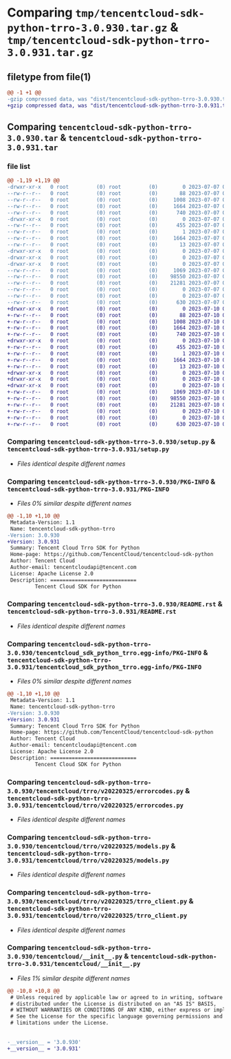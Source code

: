 # Comparing `tmp/tencentcloud-sdk-python-trro-3.0.930.tar.gz` & `tmp/tencentcloud-sdk-python-trro-3.0.931.tar.gz`

## filetype from file(1)

```diff
@@ -1 +1 @@
-gzip compressed data, was "dist/tencentcloud-sdk-python-trro-3.0.930.tar", last modified: Fri Jul  7 00:35:31 2023, max compression
+gzip compressed data, was "dist/tencentcloud-sdk-python-trro-3.0.931.tar", last modified: Mon Jul 10 00:55:37 2023, max compression
```

## Comparing `tencentcloud-sdk-python-trro-3.0.930.tar` & `tencentcloud-sdk-python-trro-3.0.931.tar`

### file list

```diff
@@ -1,19 +1,19 @@
-drwxr-xr-x   0 root         (0) root         (0)        0 2023-07-07 00:35:31.000000 tencentcloud-sdk-python-trro-3.0.930/
--rw-r--r--   0 root         (0) root         (0)       88 2023-07-07 00:35:31.000000 tencentcloud-sdk-python-trro-3.0.930/setup.cfg
--rw-r--r--   0 root         (0) root         (0)     1008 2023-07-07 00:35:31.000000 tencentcloud-sdk-python-trro-3.0.930/setup.py
--rw-r--r--   0 root         (0) root         (0)     1664 2023-07-07 00:35:31.000000 tencentcloud-sdk-python-trro-3.0.930/PKG-INFO
--rw-r--r--   0 root         (0) root         (0)      740 2023-07-07 00:35:31.000000 tencentcloud-sdk-python-trro-3.0.930/README.rst
-drwxr-xr-x   0 root         (0) root         (0)        0 2023-07-07 00:35:31.000000 tencentcloud-sdk-python-trro-3.0.930/tencentcloud_sdk_python_trro.egg-info/
--rw-r--r--   0 root         (0) root         (0)      455 2023-07-07 00:35:31.000000 tencentcloud-sdk-python-trro-3.0.930/tencentcloud_sdk_python_trro.egg-info/SOURCES.txt
--rw-r--r--   0 root         (0) root         (0)        1 2023-07-07 00:35:31.000000 tencentcloud-sdk-python-trro-3.0.930/tencentcloud_sdk_python_trro.egg-info/dependency_links.txt
--rw-r--r--   0 root         (0) root         (0)     1664 2023-07-07 00:35:31.000000 tencentcloud-sdk-python-trro-3.0.930/tencentcloud_sdk_python_trro.egg-info/PKG-INFO
--rw-r--r--   0 root         (0) root         (0)       13 2023-07-07 00:35:31.000000 tencentcloud-sdk-python-trro-3.0.930/tencentcloud_sdk_python_trro.egg-info/top_level.txt
-drwxr-xr-x   0 root         (0) root         (0)        0 2023-07-07 00:35:31.000000 tencentcloud-sdk-python-trro-3.0.930/tencentcloud/
-drwxr-xr-x   0 root         (0) root         (0)        0 2023-07-07 00:35:31.000000 tencentcloud-sdk-python-trro-3.0.930/tencentcloud/trro/
-drwxr-xr-x   0 root         (0) root         (0)        0 2023-07-07 00:35:31.000000 tencentcloud-sdk-python-trro-3.0.930/tencentcloud/trro/v20220325/
--rw-r--r--   0 root         (0) root         (0)     1069 2023-07-07 00:35:31.000000 tencentcloud-sdk-python-trro-3.0.930/tencentcloud/trro/v20220325/errorcodes.py
--rw-r--r--   0 root         (0) root         (0)    98550 2023-07-07 00:35:31.000000 tencentcloud-sdk-python-trro-3.0.930/tencentcloud/trro/v20220325/models.py
--rw-r--r--   0 root         (0) root         (0)    21281 2023-07-07 00:35:31.000000 tencentcloud-sdk-python-trro-3.0.930/tencentcloud/trro/v20220325/trro_client.py
--rw-r--r--   0 root         (0) root         (0)        0 2023-07-07 00:35:31.000000 tencentcloud-sdk-python-trro-3.0.930/tencentcloud/trro/v20220325/__init__.py
--rw-r--r--   0 root         (0) root         (0)        0 2023-07-07 00:35:31.000000 tencentcloud-sdk-python-trro-3.0.930/tencentcloud/trro/__init__.py
--rw-r--r--   0 root         (0) root         (0)      630 2023-07-07 00:35:31.000000 tencentcloud-sdk-python-trro-3.0.930/tencentcloud/__init__.py
+drwxr-xr-x   0 root         (0) root         (0)        0 2023-07-10 00:55:37.000000 tencentcloud-sdk-python-trro-3.0.931/
+-rw-r--r--   0 root         (0) root         (0)       88 2023-07-10 00:55:37.000000 tencentcloud-sdk-python-trro-3.0.931/setup.cfg
+-rw-r--r--   0 root         (0) root         (0)     1008 2023-07-10 00:55:37.000000 tencentcloud-sdk-python-trro-3.0.931/setup.py
+-rw-r--r--   0 root         (0) root         (0)     1664 2023-07-10 00:55:37.000000 tencentcloud-sdk-python-trro-3.0.931/PKG-INFO
+-rw-r--r--   0 root         (0) root         (0)      740 2023-07-10 00:55:37.000000 tencentcloud-sdk-python-trro-3.0.931/README.rst
+drwxr-xr-x   0 root         (0) root         (0)        0 2023-07-10 00:55:37.000000 tencentcloud-sdk-python-trro-3.0.931/tencentcloud_sdk_python_trro.egg-info/
+-rw-r--r--   0 root         (0) root         (0)      455 2023-07-10 00:55:37.000000 tencentcloud-sdk-python-trro-3.0.931/tencentcloud_sdk_python_trro.egg-info/SOURCES.txt
+-rw-r--r--   0 root         (0) root         (0)        1 2023-07-10 00:55:37.000000 tencentcloud-sdk-python-trro-3.0.931/tencentcloud_sdk_python_trro.egg-info/dependency_links.txt
+-rw-r--r--   0 root         (0) root         (0)     1664 2023-07-10 00:55:37.000000 tencentcloud-sdk-python-trro-3.0.931/tencentcloud_sdk_python_trro.egg-info/PKG-INFO
+-rw-r--r--   0 root         (0) root         (0)       13 2023-07-10 00:55:37.000000 tencentcloud-sdk-python-trro-3.0.931/tencentcloud_sdk_python_trro.egg-info/top_level.txt
+drwxr-xr-x   0 root         (0) root         (0)        0 2023-07-10 00:55:37.000000 tencentcloud-sdk-python-trro-3.0.931/tencentcloud/
+drwxr-xr-x   0 root         (0) root         (0)        0 2023-07-10 00:55:37.000000 tencentcloud-sdk-python-trro-3.0.931/tencentcloud/trro/
+drwxr-xr-x   0 root         (0) root         (0)        0 2023-07-10 00:55:37.000000 tencentcloud-sdk-python-trro-3.0.931/tencentcloud/trro/v20220325/
+-rw-r--r--   0 root         (0) root         (0)     1069 2023-07-10 00:55:37.000000 tencentcloud-sdk-python-trro-3.0.931/tencentcloud/trro/v20220325/errorcodes.py
+-rw-r--r--   0 root         (0) root         (0)    98550 2023-07-10 00:55:37.000000 tencentcloud-sdk-python-trro-3.0.931/tencentcloud/trro/v20220325/models.py
+-rw-r--r--   0 root         (0) root         (0)    21281 2023-07-10 00:55:37.000000 tencentcloud-sdk-python-trro-3.0.931/tencentcloud/trro/v20220325/trro_client.py
+-rw-r--r--   0 root         (0) root         (0)        0 2023-07-10 00:55:37.000000 tencentcloud-sdk-python-trro-3.0.931/tencentcloud/trro/v20220325/__init__.py
+-rw-r--r--   0 root         (0) root         (0)        0 2023-07-10 00:55:37.000000 tencentcloud-sdk-python-trro-3.0.931/tencentcloud/trro/__init__.py
+-rw-r--r--   0 root         (0) root         (0)      630 2023-07-10 00:55:37.000000 tencentcloud-sdk-python-trro-3.0.931/tencentcloud/__init__.py
```

### Comparing `tencentcloud-sdk-python-trro-3.0.930/setup.py` & `tencentcloud-sdk-python-trro-3.0.931/setup.py`

 * *Files identical despite different names*

### Comparing `tencentcloud-sdk-python-trro-3.0.930/PKG-INFO` & `tencentcloud-sdk-python-trro-3.0.931/PKG-INFO`

 * *Files 0% similar despite different names*

```diff
@@ -1,10 +1,10 @@
 Metadata-Version: 1.1
 Name: tencentcloud-sdk-python-trro
-Version: 3.0.930
+Version: 3.0.931
 Summary: Tencent Cloud Trro SDK for Python
 Home-page: https://github.com/TencentCloud/tencentcloud-sdk-python
 Author: Tencent Cloud
 Author-email: tencentcloudapi@tencent.com
 License: Apache License 2.0
 Description: ============================
         Tencent Cloud SDK for Python
```

### Comparing `tencentcloud-sdk-python-trro-3.0.930/README.rst` & `tencentcloud-sdk-python-trro-3.0.931/README.rst`

 * *Files identical despite different names*

### Comparing `tencentcloud-sdk-python-trro-3.0.930/tencentcloud_sdk_python_trro.egg-info/PKG-INFO` & `tencentcloud-sdk-python-trro-3.0.931/tencentcloud_sdk_python_trro.egg-info/PKG-INFO`

 * *Files 0% similar despite different names*

```diff
@@ -1,10 +1,10 @@
 Metadata-Version: 1.1
 Name: tencentcloud-sdk-python-trro
-Version: 3.0.930
+Version: 3.0.931
 Summary: Tencent Cloud Trro SDK for Python
 Home-page: https://github.com/TencentCloud/tencentcloud-sdk-python
 Author: Tencent Cloud
 Author-email: tencentcloudapi@tencent.com
 License: Apache License 2.0
 Description: ============================
         Tencent Cloud SDK for Python
```

### Comparing `tencentcloud-sdk-python-trro-3.0.930/tencentcloud/trro/v20220325/errorcodes.py` & `tencentcloud-sdk-python-trro-3.0.931/tencentcloud/trro/v20220325/errorcodes.py`

 * *Files identical despite different names*

### Comparing `tencentcloud-sdk-python-trro-3.0.930/tencentcloud/trro/v20220325/models.py` & `tencentcloud-sdk-python-trro-3.0.931/tencentcloud/trro/v20220325/models.py`

 * *Files identical despite different names*

### Comparing `tencentcloud-sdk-python-trro-3.0.930/tencentcloud/trro/v20220325/trro_client.py` & `tencentcloud-sdk-python-trro-3.0.931/tencentcloud/trro/v20220325/trro_client.py`

 * *Files identical despite different names*

### Comparing `tencentcloud-sdk-python-trro-3.0.930/tencentcloud/__init__.py` & `tencentcloud-sdk-python-trro-3.0.931/tencentcloud/__init__.py`

 * *Files 1% similar despite different names*

```diff
@@ -10,8 +10,8 @@
 # Unless required by applicable law or agreed to in writing, software
 # distributed under the License is distributed on an "AS IS" BASIS,
 # WITHOUT WARRANTIES OR CONDITIONS OF ANY KIND, either express or implied.
 # See the License for the specific language governing permissions and
 # limitations under the License.
 
 
-__version__ = '3.0.930'
+__version__ = '3.0.931'
```

